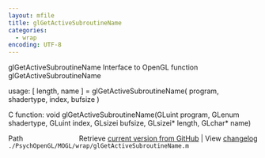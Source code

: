 ```yaml
---
layout: mfile
title: glGetActiveSubroutineName
categories:
  - wrap
encoding: UTF-8
---
```


glGetActiveSubroutineName  Interface to OpenGL function glGetActiveSubroutineName

usage:  [ length, name ] = glGetActiveSubroutineName( program, shadertype, index, bufsize )

C function:  void glGetActiveSubroutineName(GLuint program, GLenum shadertype, GLuint index, GLsizei bufsize, GLsizei\* length, GLchar\* name)


<div class="code_header" style="text-align:right;">
  <span style="float:left;">Path&nbsp;&nbsp;</span> <span class="counter">Retrieve <a href=
  "https://raw.github.com/Psychtoolbox-3/Psychtoolbox-3/beta/./PsychOpenGL/MOGL/wrap/glGetActiveSubroutineName.m">current version from GitHub</a> | View <a href=
  "https://github.com/Psychtoolbox-3/Psychtoolbox-3/commits/beta/./PsychOpenGL/MOGL/wrap/glGetActiveSubroutineName.m">changelog</a></span>
</div>
<div class="code">
  <code>./PsychOpenGL/MOGL/wrap/glGetActiveSubroutineName.m</code>
</div>
